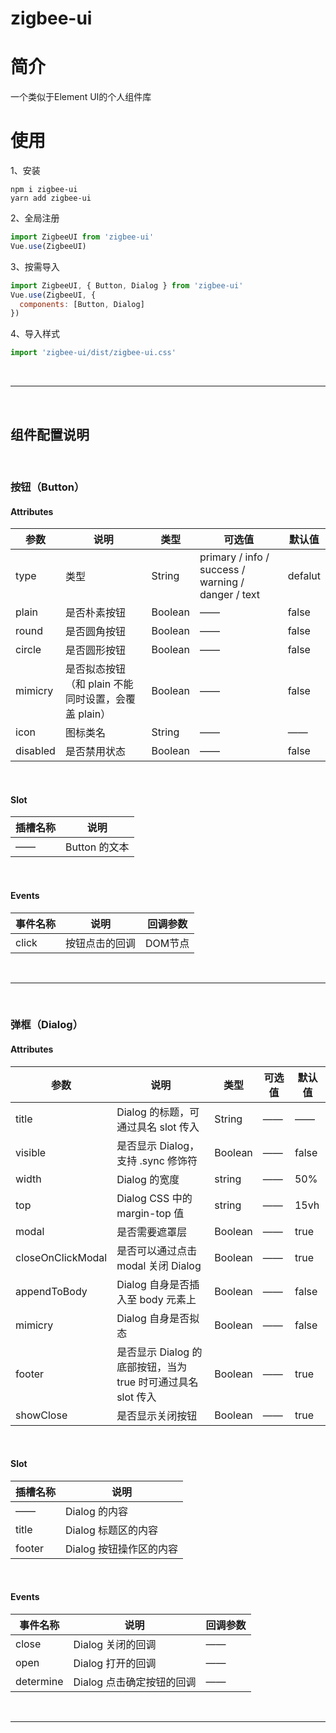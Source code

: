 # zigbee-ui

# 简介
一个类似于Element UI的个人组件库
# 使用
1、安装
```
npm i zigbee-ui
yarn add zigbee-ui
```

2、全局注册
```javascript
import ZigbeeUI from 'zigbee-ui'
Vue.use(ZigbeeUI)
```

3、按需导入
```javascript
import ZigbeeUI, { Button, Dialog } from 'zigbee-ui'
Vue.use(ZigbeeUI, {
  components: [Button, Dialog]
})
```

4、导入样式
```javascript
import 'zigbee-ui/dist/zigbee-ui.css'
```

<br>

---

<br>

## 组件配置说明
<br>

### 按钮（Button）
#### Attributes

| 参数     | 说明     | 类型               | 可选值                                                                 | 默认值               |
| -------- | -------- | ---------------- | -------------------------------------------------------------------- | ---------------- |
| type     | 类型    | String           | primary / info / success / warning / danger / text | defalut |
| plain    | 是否朴素按钮 | Boolean | —— | false |
| round    | 是否圆角按钮 | Boolean | —— | false |
| circle   | 是否圆形按钮 | Boolean | —— | false |
| mimicry  | 是否拟态按钮（和 plain 不能同时设置，会覆盖 plain） | Boolean | —— | false |
| icon     | 图标类名     | String | ——  | —— |
| disabled | 是否禁用状态 | Boolean | —— | false |

<br>

#### Slot

| 插槽名称  | 说明 |
| ----- | -------- |
| —— | Button 的文本 |

<br>

#### Events

| 事件名称  | 说明      | 回调参数   |
| ----- | -------- | -------- |
| click | 按钮点击的回调 | DOM节点 |

<br>

---

<br>

### 弹框（Dialog）
#### Attributes

| 参数     | 说明     | 类型               | 可选值                                                                 | 默认值               |
| -------- | -------- | ---------------- | -------------------------------------------------------------------- | ---------------- |
| title     | Dialog 的标题，可通过具名 slot 传入    | String           | —— | —— |
| visible    | 是否显示 Dialog，支持 .sync 修饰符 | Boolean | —— | false |
| width    | Dialog 的宽度 | string | —— | 	50% |
| top   | Dialog CSS 中的 margin-top 值 | string | —— | 15vh |
| modal  | 是否需要遮罩层 | Boolean | —— | true |
| closeOnClickModal     | 是否可以通过点击 modal 关闭 Dialog     | Boolean | ——  | true |
| appendToBody | Dialog 自身是否插入至 body 元素上 | Boolean | —— | false |
| mimicry | Dialog 自身是否拟态 | Boolean | —— | false |
| footer | 是否显示 Dialog 的底部按钮，当为 true 时可通过具名 slot 传入 | Boolean | —— | true |
| showClose | 是否显示关闭按钮 | Boolean | —— | true |


<br>

#### Slot

| 插槽名称  | 说明 |
| ----- | -------- |
| —— | Dialog 的内容 |
| title | Dialog 标题区的内容 |
| footer | Dialog 按钮操作区的内容 |

<br>

#### Events

| 事件名称  | 说明   | 回调参数   |
| ----- | -------- | -------- |
| close | Dialog 关闭的回调 | —— |
| open | Dialog 打开的回调 | —— |
| determine | Dialog 点击确定按钮的回调 | —— |

<br>

---

<br>